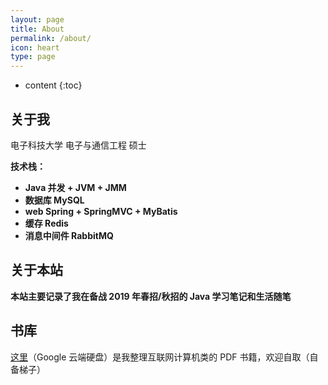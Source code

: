 ```yaml
---
layout: page
title: About
permalink: /about/
icon: heart
type: page
---
```


* content
{:toc}
## 关于我

电子科技大学   电子与通信工程   硕士

**技术栈：**

- **Java  并发 + JVM + JMM**
- **数据库  MySQL**
- **web  Spring + SpringMVC + MyBatis**
- **缓存 Redis**
- **消息中间件  RabbitMQ**

## 关于本站

**本站主要记录了我在备战 2019 年春招/秋招的 Java 学习笔记和生活随笔**

## 书库

[这里](https://drive.google.com/open?id=1X28-ojyT3Ntvpvl4toIxYA55ds0u-3zN)（Google 云端硬盘）是我整理互联网计算机类的 PDF 书籍，欢迎自取（自备梯子）


